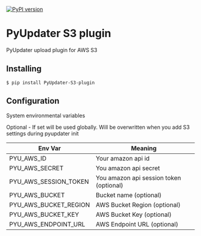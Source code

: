 [![PyPI version](https://badge.fury.io/py/PyUpdater-S3-Plugin.svg)](https://badge.fury.io/py/PyUpdater-S3-Plugin)

# PyUpdater S3 plugin

PyUpdater upload plugin for AWS S3

## Installing

    $ pip install PyUpdater-S3-plugin


## Configuration

System environmental variables

Optional - If set will be used globally. Will be overwritten when you add S3 settings during pyupdater init

| Env Var              | Meaning                                 |
| --------------------- |---------------------------------------- |
| PYU_AWS_ID            | Your amazon api id                      |
| PYU_AWS_SECRET        | You amazon api secret                   |
| PYU_AWS_SESSION_TOKEN | You amazon api session token (optional) |
| PYU_AWS_BUCKET        | Bucket name (optional)                  |
| PYU_AWS_BUCKET_REGION | AWS Bucket Region (optional)            |
| PYU_AWS_BUCKET_KEY    | AWS Bucket Key (optional)               |
| PYU_AWS_ENDPOINT_URL  | AWS Endpoint URL (optional)             |
